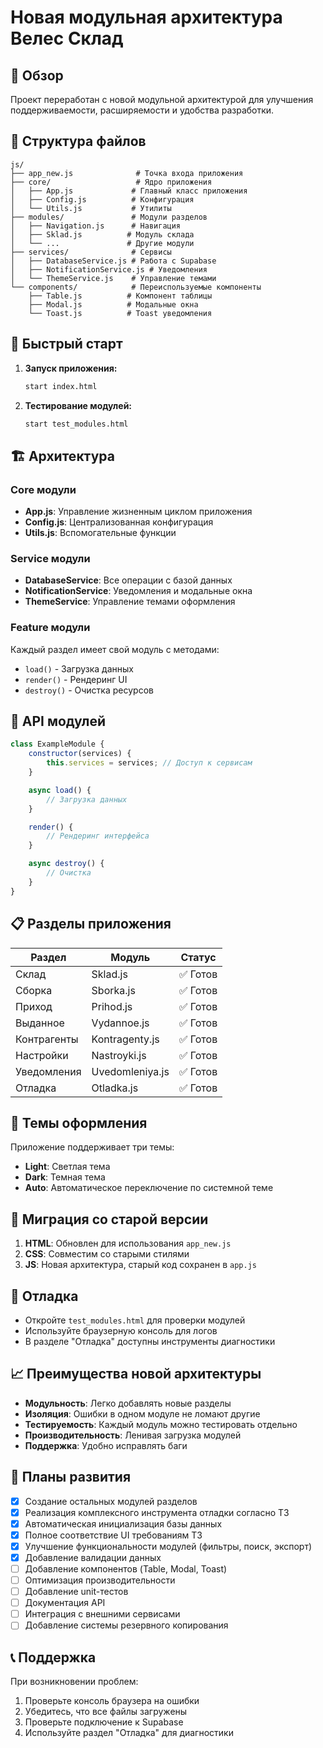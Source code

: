 # Новая модульная архитектура Велес Склад

## 🎯 Обзор
Проект переработан с новой модульной архитектурой для улучшения поддерживаемости, расширяемости и удобства разработки.

## 📁 Структура файлов

```
js/
├── app_new.js              # Точка входа приложения
├── core/                   # Ядро приложения
│   ├── App.js             # Главный класс приложения
│   ├── Config.js          # Конфигурация
│   └── Utils.js           # Утилиты
├── modules/               # Модули разделов
│   ├── Navigation.js      # Навигация
│   ├── Sklad.js          # Модуль склада
│   └── ...               # Другие модули
├── services/              # Сервисы
│   ├── DatabaseService.js # Работа с Supabase
│   ├── NotificationService.js # Уведомления
│   └── ThemeService.js    # Управление темами
└── components/            # Переиспользуемые компоненты
    ├── Table.js          # Компонент таблицы
    ├── Modal.js          # Модальные окна
    └── Toast.js          # Toast уведомления
```

## 🚀 Быстрый старт

1. **Запуск приложения:**
   ```bash
   start index.html
   ```

2. **Тестирование модулей:**
   ```bash
   start test_modules.html
   ```

## 🏗️ Архитектура

### Core модули
- **App.js**: Управление жизненным циклом приложения
- **Config.js**: Централизованная конфигурация
- **Utils.js**: Вспомогательные функции

### Service модули
- **DatabaseService**: Все операции с базой данных
- **NotificationService**: Уведомления и модальные окна
- **ThemeService**: Управление темами оформления

### Feature модули
Каждый раздел имеет свой модуль с методами:
- `load()` - Загрузка данных
- `render()` - Рендеринг UI
- `destroy()` - Очистка ресурсов

## 🔧 API модулей

```javascript
class ExampleModule {
    constructor(services) {
        this.services = services; // Доступ к сервисам
    }

    async load() {
        // Загрузка данных
    }

    render() {
        // Рендеринг интерфейса
    }

    async destroy() {
        // Очистка
    }
}
```

## 📋 Разделы приложения

| Раздел | Модуль | Статус |
|--------|--------|--------|
| Склад | Sklad.js | ✅ Готов |
| Сборка | Sborka.js | ✅ Готов |
| Приход | Prihod.js | ✅ Готов |
| Выданное | Vydannoe.js | ✅ Готов |
| Контрагенты | Kontragenty.js | ✅ Готов |
| Настройки | Nastroyki.js | ✅ Готов |
| Уведомления | Uvedomleniya.js | ✅ Готов |
| Отладка | Otladka.js | ✅ Готов |

## 🎨 Темы оформления

Приложение поддерживает три темы:
- **Light**: Светлая тема
- **Dark**: Темная тема
- **Auto**: Автоматическое переключение по системной теме

## 🔄 Миграция со старой версии

1. **HTML**: Обновлен для использования `app_new.js`
2. **CSS**: Совместим со старыми стилями
3. **JS**: Новая архитектура, старый код сохранен в `app.js`

## 🐛 Отладка

- Откройте `test_modules.html` для проверки модулей
- Используйте браузерную консоль для логов
- В разделе "Отладка" доступны инструменты диагностики

## 📈 Преимущества новой архитектуры

- **Модульность**: Легко добавлять новые разделы
- **Изоляция**: Ошибки в одном модуле не ломают другие
- **Тестируемость**: Каждый модуль можно тестировать отдельно
- **Производительность**: Ленивая загрузка модулей
- **Поддержка**: Удобно исправлять баги

## 🔮 Планы развития

- [x] Создание остальных модулей разделов
- [x] Реализация комплексного инструмента отладки согласно ТЗ
- [x] Автоматическая инициализация базы данных
- [x] Полное соответствие UI требованиям ТЗ
- [x] Улучшение функциональности модулей (фильтры, поиск, экспорт)
- [x] Добавление валидации данных
- [ ] Добавление компонентов (Table, Modal, Toast)
- [ ] Оптимизация производительности
- [ ] Добавление unit-тестов
- [ ] Документация API
- [ ] Интеграция с внешними сервисами
- [ ] Добавление системы резервного копирования

## 📞 Поддержка

При возникновении проблем:
1. Проверьте консоль браузера на ошибки
2. Убедитесь, что все файлы загружены
3. Проверьте подключение к Supabase
4. Используйте раздел "Отладка" для диагностики